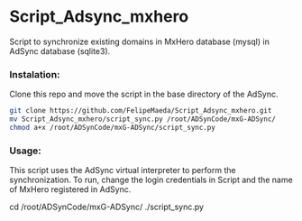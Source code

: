 # Script_Adsync_mxhero
Script to synchronize existing domains in MxHero database (mysql) in AdSync database (sqlite3).

### Instalation:

Clone this repo and move the script in the base directory of the AdSync.

```sh
git clone https://github.com/FelipeMaeda/Script_Adsync_mxhero.git
mv Script_Adsync_mxhero/script_sync.py /root/ADSynCode/mxG-ADSync/
chmod a+x /root/ADSynCode/mxG-ADSync/script_sync.py
```

### Usage:
This script uses the AdSync virtual interpreter to perform the synchronization. To run, change the login credentials in Script and the name of MxHero registered in AdSync.

cd /root/ADSynCode/mxG-ADSync/
./script_sync.py

